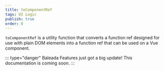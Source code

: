 ```yaml
---
title: toComponentRef
tags: UI Logic
publish: true
order: 0
---
```


`toComponentRef` is a utility function that converts a function ref designed for use with plain DOM elements into a function ref that can be used on a Vue component.

::: type="danger"
Baleada Features just got a big update! This documentation is coming soon.
:::
